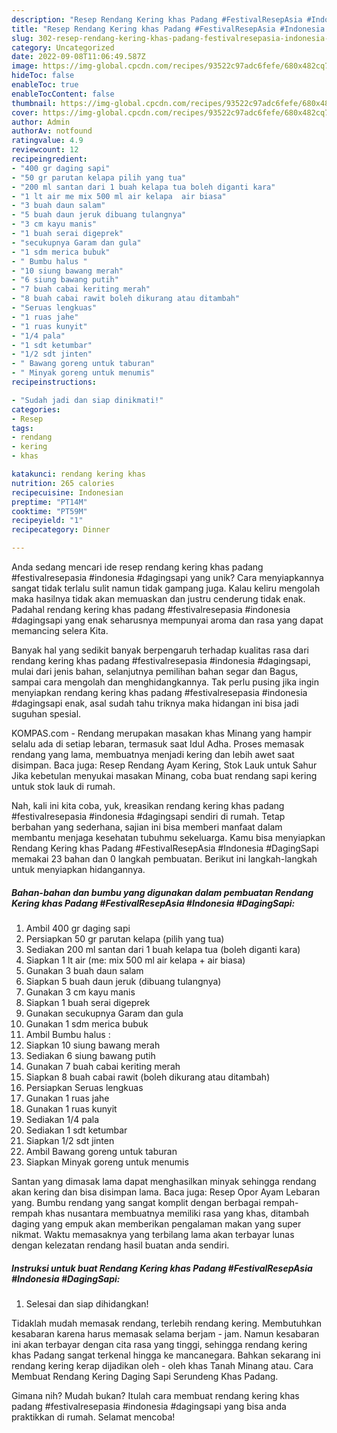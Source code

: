 ```yaml
---
description: "Resep Rendang Kering khas Padang #FestivalResepAsia #Indonesia #DagingSapi yang Bisa Manjain Lidah"
title: "Resep Rendang Kering khas Padang #FestivalResepAsia #Indonesia #DagingSapi yang Bisa Manjain Lidah"
slug: 302-resep-rendang-kering-khas-padang-festivalresepasia-indonesia-dagingsapi-yang-bisa-manjain-lidah
category: Uncategorized
date: 2022-09-08T11:06:49.587Z
image: https://img-global.cpcdn.com/recipes/93522c97adc6fefe/680x482cq70/rendang-kering-khas-padang-festivalresepasia-indonesia-dagingsapi-foto-resep-utama.jpg
hideToc: false
enableToc: true
enableTocContent: false
thumbnail: https://img-global.cpcdn.com/recipes/93522c97adc6fefe/680x482cq70/rendang-kering-khas-padang-festivalresepasia-indonesia-dagingsapi-foto-resep-utama.jpg
cover: https://img-global.cpcdn.com/recipes/93522c97adc6fefe/680x482cq70/rendang-kering-khas-padang-festivalresepasia-indonesia-dagingsapi-foto-resep-utama.jpg
author: Admin
authorAv: notfound
ratingvalue: 4.9
reviewcount: 12
recipeingredient:
- "400 gr daging sapi"
- "50 gr parutan kelapa pilih yang tua"
- "200 ml santan dari 1 buah kelapa tua boleh diganti kara"
- "1 lt air me mix 500 ml air kelapa  air biasa"
- "3 buah daun salam"
- "5 buah daun jeruk dibuang tulangnya"
- "3 cm kayu manis"
- "1 buah serai digeprek"
- "secukupnya Garam dan gula"
- "1 sdm merica bubuk"
- " Bumbu halus "
- "10 siung bawang merah"
- "6 siung bawang putih"
- "7 buah cabai keriting merah"
- "8 buah cabai rawit boleh dikurang atau ditambah"
- "Seruas lengkuas"
- "1 ruas jahe"
- "1 ruas kunyit"
- "1/4 pala"
- "1 sdt ketumbar"
- "1/2 sdt jinten"
- " Bawang goreng untuk taburan"
- " Minyak goreng untuk menumis"
recipeinstructions:

- "Sudah jadi dan siap dinikmati!"
categories:
- Resep
tags:
- rendang
- kering
- khas

katakunci: rendang kering khas 
nutrition: 265 calories
recipecuisine: Indonesian
preptime: "PT14M"
cooktime: "PT59M"
recipeyield: "1"
recipecategory: Dinner

---
```





Anda sedang mencari ide resep rendang kering khas padang #festivalresepasia #indonesia #dagingsapi yang unik? Cara menyiapkannya sangat tidak terlalu sulit namun tidak gampang juga. Kalau keliru mengolah maka hasilnya tidak akan memuaskan dan justru cenderung tidak enak. Padahal rendang kering khas padang #festivalresepasia #indonesia #dagingsapi yang enak seharusnya mempunyai aroma dan rasa yang dapat memancing selera Kita.





Banyak hal yang sedikit banyak berpengaruh terhadap kualitas rasa dari rendang kering khas padang #festivalresepasia #indonesia #dagingsapi, mulai dari jenis bahan, selanjutnya pemilihan bahan segar dan Bagus, sampai cara mengolah dan menghidangkannya. Tak perlu pusing jika ingin menyiapkan rendang kering khas padang #festivalresepasia #indonesia #dagingsapi enak,      asal sudah tahu triknya maka hidangan ini bisa jadi suguhan spesial.














KOMPAS.com - Rendang merupakan masakan khas Minang yang hampir selalu ada di setiap lebaran, termasuk saat Idul Adha. Proses memasak rendang yang lama, membuatnya menjadi kering dan lebih awet saat disimpan. Baca juga: Resep Rendang Ayam Kering, Stok Lauk untuk Sahur Jika kebetulan menyukai masakan Minang, coba buat rendang sapi kering untuk stok lauk di rumah.






Nah, kali ini kita coba, yuk, kreasikan rendang kering khas padang #festivalresepasia #indonesia #dagingsapi sendiri di rumah. Tetap berbahan yang sederhana, sajian ini bisa memberi manfaat dalam membantu menjaga kesehatan tubuhmu sekeluarga. Kamu bisa menyiapkan Rendang Kering khas Padang #FestivalResepAsia #Indonesia #DagingSapi memakai 23 bahan dan 0 langkah pembuatan. Berikut ini langkah-langkah untuk menyiapkan hidangannya.

<!--inarticleads1-->

##### Bahan-bahan dan bumbu yang digunakan dalam pembuatan Rendang Kering khas Padang #FestivalResepAsia #Indonesia #DagingSapi:

1. Ambil 400 gr daging sapi
1. Persiapkan 50 gr parutan kelapa (pilih yang tua)
1. Sediakan 200 ml santan dari 1 buah kelapa tua (boleh diganti kara)
1. Siapkan 1 lt air (me: mix 500 ml air kelapa + air biasa)
1. Gunakan 3 buah daun salam
1. Siapkan 5 buah daun jeruk (dibuang tulangnya)
1. Gunakan 3 cm kayu manis
1. Siapkan 1 buah serai digeprek
1. Gunakan secukupnya Garam dan gula
1. Gunakan 1 sdm merica bubuk
1. Ambil  Bumbu halus :
1. Siapkan 10 siung bawang merah
1. Sediakan 6 siung bawang putih
1. Gunakan 7 buah cabai keriting merah
1. Siapkan 8 buah cabai rawit (boleh dikurang atau ditambah)
1. Persiapkan Seruas lengkuas
1. Gunakan 1 ruas jahe
1. Gunakan 1 ruas kunyit
1. Sediakan 1/4 pala
1. Sediakan 1 sdt ketumbar
1. Siapkan 1/2 sdt jinten
1. Ambil  Bawang goreng untuk taburan
1. Siapkan  Minyak goreng untuk menumis


Santan yang dimasak lama dapat menghasilkan minyak sehingga rendang akan kering dan bisa disimpan lama. Baca juga: Resep Opor Ayam Lebaran yang. Bumbu rendang yang sangat komplit dengan berbagai rempah-rempah khas nusantara membuatnya memiliki rasa yang khas, ditambah daging yang empuk akan memberikan pengalaman makan yang super nikmat. Waktu memasaknya yang terbilang lama akan terbayar lunas dengan kelezatan rendang hasil buatan anda sendiri. 

<!--inarticleads2-->

##### Instruksi untuk buat Rendang Kering khas Padang #FestivalResepAsia #Indonesia #DagingSapi:


1. Selesai dan siap dihidangkan!

Tidaklah mudah memasak rendang, terlebih rendang kering. Membutuhkan kesabaran karena harus memasak selama berjam - jam. Namun kesabaran ini akan terbayar dengan cita rasa yang tinggi, sehingga rendang kering khas Padang sangat terkenal hingga ke mancanegara. Bahkan sekarang ini rendang kering kerap dijadikan oleh - oleh khas Tanah Minang atau. Cara Membuat Rendang Kering Daging Sapi Serundeng Khas Padang. 

Gimana nih? Mudah bukan? Itulah cara membuat rendang kering khas padang #festivalresepasia #indonesia #dagingsapi yang bisa anda praktikkan di rumah. Selamat mencoba!

